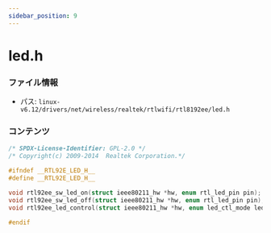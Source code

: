 ```yaml
---
sidebar_position: 9
---
```

# led.h

### ファイル情報

- パス: `linux-v6.12/drivers/net/wireless/realtek/rtlwifi/rtl8192ee/led.h`

### コンテンツ

```h
/* SPDX-License-Identifier: GPL-2.0 */
/* Copyright(c) 2009-2014  Realtek Corporation.*/

#ifndef __RTL92E_LED_H__
#define __RTL92E_LED_H__

void rtl92ee_sw_led_on(struct ieee80211_hw *hw, enum rtl_led_pin pin);
void rtl92ee_sw_led_off(struct ieee80211_hw *hw, enum rtl_led_pin pin);
void rtl92ee_led_control(struct ieee80211_hw *hw, enum led_ctl_mode ledaction);

#endif

```
